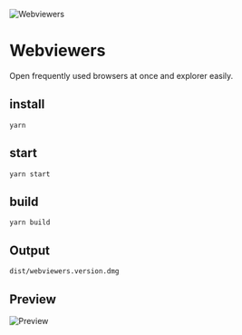 ![Webviewers](https://user-images.githubusercontent.com/14268172/116098405-031f3d80-a6e6-11eb-851f-9f8a6854f42d.png)

# Webviewers
Open frequently used browsers at once and explorer easily.

## install
```
yarn
```

## start
```
yarn start
```

## build
```
yarn build
```

## Output
`dist/webviewers.version.dmg`

## Preview
![Preview](https://user-images.githubusercontent.com/14268172/116098165-cbb09100-a6e5-11eb-91c8-6c41303062e7.png)

